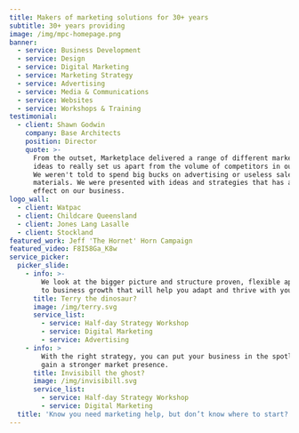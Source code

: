 ```yaml
---
title: Makers of marketing solutions for 30+ years
subtitle: 30+ years providing
image: /img/mpc-homepage.png
banner:
  - service: Business Development
  - service: Design
  - service: Digital Marketing
  - service: Marketing Strategy
  - service: Advertising
  - service: Media & Communications
  - service: Websites
  - service: Workshops & Training
testimonial:
  - client: Shawn Godwin
    company: Base Architects
    position: Director
    quote: >-
      From the outset, Marketplace delivered a range of different marketing
      ideas to really set us apart from the volume of competitors in our market.
      We weren't told to spend big bucks on advertising or useless sales
      materials. We were presented with ideas and strategies that has an instant
      effect on our business.
logo_wall:
  - client: Watpac
  - client: Childcare Queensland
  - client: Jones Lang Lasalle
  - client: Stockland
featured_work: Jeff 'The Hornet' Horn Campaign
featured_video: F8I58Ga_K8w
service_picker:
  picker_slide:
    - info: >-
        We look at the bigger picture and structure proven, flexible approaches
        to business growth that will help you adapt and thrive with your market.
      title: Terry the dinosaur?
      image: /img/terry.svg
      service_list:
        - service: Half-day Strategy Workshop
        - service: Digital Marketing
        - service: Advertising
    - info: >
        With the right strategy, you can put your business in the spotlight and
        gain a stronger market presence.
      title: Invisibill the ghost?
      image: /img/invisibill.svg
      service_list:
        - service: Half-day Strategy Workshop
        - service: Digital Marketing
  title: 'Know you need marketing help, but don’t know where to start?'
---
```

